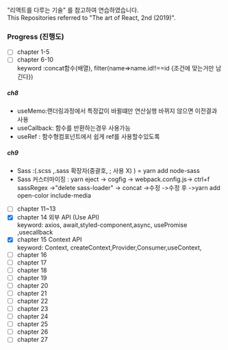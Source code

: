 "리액트를 다루는 기술" 를 참고하여 연습하였습니다.<br>
This Repositories referred to "The art of React, 2nd (2019)".<br>


### Progress (진행도)
- [ ] chapter 1-5 <br>
- [ ] chapter 6-10 <br>
keyword :concat함수(배열), filter(name=>name.id!!==id {조건에 맞는거만 남긴다})<br>
##### ch8 <br>
 - useMemo:랜더링과정에서 특정값이 바뀔떄만 연산실행 바뀌지 않으면 이전결과 사용 <br>
 - useCallback: 함수를 반환하는경우 사용가능 <br>
 - useRef : 함수형컴포넌트에서 쉽게 ref를 사용할수있도록
 ##### ch9 <br>
 - Sass :(.scss ,.sass 확장자(중괄호, ; 사용 X) ) = yarn add node-sass <br>
 - Sass 커스터마이징 : yarn eject -> cogfig -> webpack.config.js-> ctrl+f sassRegex ->"delete sass-loader"  -> concat ->수정 
    ->수정 후 ->yarn add open-color include-media
- [ ] chapter 11~13<br>
- [x] chapter 14 외부 API  (Use API) <br>
keyword: axios, await,styled-component,async, usePromise ,usecallback<br>
- [x] chapter 15 Context API <br>
keyword: Context, createContext,Provider,Consumer,useContext,<br>
- [ ] chapter 16<br>
- [ ] chapter 17<br>
- [ ] chapter 18<br>
- [ ] chapter 19<br>
- [ ] chapter 20<br>
- [ ] chapter 21<br>
- [ ] chapter 22<br>
- [ ] chapter 23<br>
- [ ] chapter 24<br>
- [ ] chapter 25<br>
- [ ] chapter 26<br>
- [ ] chapter 27<br>
